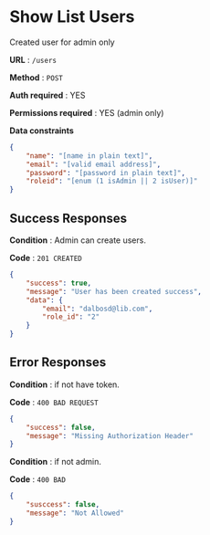 # Show List Users

Created user for admin only

**URL** : `/users`

**Method** : `POST`

**Auth required** : YES

**Permissions required** : YES (admin only)

**Data constraints**

```json
{
    "name": "[name in plain text]",
    "email": "[valid email address]",
    "password": "[password in plain text]",
    "roleid": "[enum (1 isAdmin || 2 isUser)]"
}
```

## Success Responses

**Condition** : Admin can create users.

**Code** : `201 CREATED`


```json
{
    "success": true,
    "message": "User has been created success",
    "data": {
        "email": "dalbosd@lib.com",
        "role_id": "2"
    }
}
```
## Error Responses

**Condition** : if not have token.

**Code** : `400 BAD REQUEST`


```json
{
    "success": false,
    "message": "Missing Authorization Header"
}
```

**Condition** : if not admin.

**Code** : `400 BAD`


```json
{
    "susccess": false,
    "message": "Not Allowed"
}
```